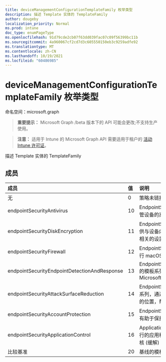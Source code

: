 ```yaml
---
title: deviceManagementConfigurationTemplateFamily 枚举类型
description: 描述 Template 实体的 TemplateFamily
author: dougeby
localization_priority: Normal
ms.prod: intune
doc_type: enumPageType
ms.openlocfilehash: 91d79cde2cb07f63dd039fac07c09f56399bc11b
ms.sourcegitcommit: 4a960067cf2cd7d3c605550150eb3c9259adfe92
ms.translationtype: MT
ms.contentlocale: zh-CN
ms.lasthandoff: 10/19/2021
ms.locfileid: "60486985"
---
```

# <a name="devicemanagementconfigurationtemplatefamily-enum-type"></a>deviceManagementConfigurationTemplateFamily 枚举类型

命名空间：microsoft.graph

> **重要提示：** Microsoft Graph /beta 版本下的 API 可能会更改;不支持生产使用。

> **注意：** 适用于 Intune 的 Microsoft Graph API 需要适用于租户的 [活动 Intune 许可证](https://go.microsoft.com/fwlink/?linkid=839381)。

描述 Template 实体的 TemplateFamily

## <a name="members"></a>成员
|成员|值|说明|
|:---|:---|:---|
|无|0|策略未链接到模板时，模板系列默认为|
|endpointSecurityAntivirus|10 |EndpointSecurity 防病毒的模板系列，用于管理托管设备的离散防病毒设置组|
|endpointSecurityDiskEncryption|11|EndpointSecurityDiskEncryption 的模板系列，提供与设备内置加密方法（如 FileVault 或 BitLocker）相关的设置|
|endpointSecurityFirewall|12 |EndpointSecurityFirewall 的模板系列，可帮助为运行 macOS 和 Windows 10|
|endpointSecurityEndpointDetectionAndResponse|13|EndpointSecurityEndpointDetectionAndResponse 的模板系列，便于管理 EDR 设置，将设备载入 Microsoft Defender for Endpoint|
|endpointSecurityAttackSurfaceReduction|14 |EndpointSecurityAttackSurfaceReduction 的模板系列，通过最大程度地减少组织易受网络威胁和攻击的位置，帮助减少攻击面|
|endpointSecurityAccountProtection|15 |EndpointSecurityAccountProtection 的模板系列，有助于保护用户的标识和帐户|
|endpointSecurityApplicationControl|16|ApplicationControl 的模板系列，通过限制用户可运行的应用程序以及 System Core 中运行的代码和内核 (缓解) |
|比较基准|20|基线的模板系列|



